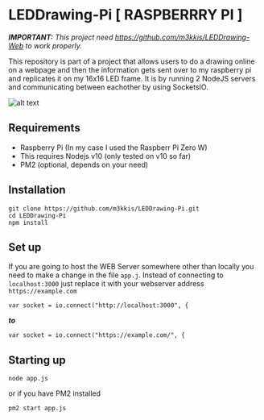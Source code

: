 # LEDDrawing-Pi [ RASPBERRRY PI ]
***IMPORTANT:** This project need https://github.com/m3kkis/LEDDrawing-Web to work properly.*

This repository is part of a project that allows users to do a drawing online on a webpage and then the information gets sent over to my raspberry pi and replicates it on my 16x16 LED frame. It is by running 2 NodeJS servers and communicating between eachother by using SocketsIO.

![alt text](https://github.com/m3kkis/LEDDrawing-Pi/blob/master/leddraw.gif?raw=true)

## Requirements
* Raspberry Pi (In my case I used the Raspberr Pi Zero W)
* This requires Nodejs v10 (only tested on v10 so far)
* PM2 (optional, depends on your need)

## Installation
```
git clone https://github.com/m3kkis/LEDDrawing-Pi.git
cd LEDDrawing-Pi
npm install
```
## Set up
If you are going to host the WEB Server somewhere other than locally you need to make a change in the file `app.j`. Instead of connecting to `localhost:3000` just replace it with your webserver address `https://example.com`

```
var socket = io.connect("http://localhost:3000", {
```
***to***
```
var socket = io.connect("https://example.com/", {
```

## Starting up
```
node app.js
```
or if you have PM2 installed
```
pm2 start app.js
```